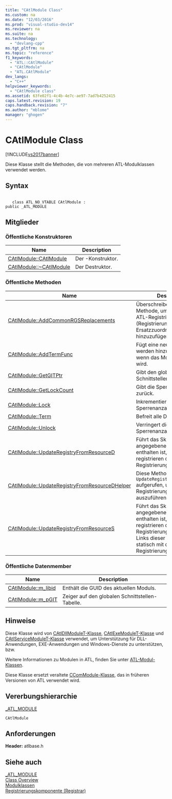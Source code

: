 ```yaml
---
title: "CAtlModule Class"
ms.custom: na
ms.date: "12/03/2016"
ms.prod: "visual-studio-dev14"
ms.reviewer: na
ms.suite: na
ms.technology: 
  - "devlang-cpp"
ms.tgt_pltfrm: na
ms.topic: "reference"
f1_keywords: 
  - "ATL::CAtlModule"
  - "CAtlModule"
  - "ATL.CAtlModule"
dev_langs: 
  - "C++"
helpviewer_keywords: 
  - "CAtlModule class"
ms.assetid: 63fe02f1-4c4b-4e7c-ae97-7ad7b4252415
caps.latest.revision: 19
caps.handback.revision: "7"
ms.author: "mblome"
manager: "ghogen"
---
```

# CAtlModule Class
[!INCLUDE[vs2017banner](../../assembler/inline/includes/vs2017banner.md)]

Diese Klasse stellt die Methoden, die von mehreren ATL\-Modulklassen verwendet werden.  
  
## Syntax  
  
```  
  
   class ATL_NO_VTABLE CAtlModule :  
public _ATL_MODULE  
```  
  
## Mitglieder  
  
### Öffentliche Konstruktoren  
  
|Name|Description|  
|----------|-----------------|  
|[CAtlModule::CAtlModule](../Topic/CAtlModule::CAtlModule.md)|Der \-Konstruktor.|  
|[CAtlModule::~CAtlModule](../Topic/CAtlModule::~CAtlModule.md)|Der Destruktor.|  
  
### Öffentliche Methoden  
  
|Name|Description|  
|----------|-----------------|  
|[CAtlModule::AddCommonRGSReplacements](../Topic/CAtlModule::AddCommonRGSReplacements.md)|Überschreiben Sie diese Methode, um Parameter der ATL\-Registrierungsteil \(Registrierungsstelle\) Ersatzzuordnung hinzuzufügen.|  
|[CAtlModule::AddTermFunc](../Topic/CAtlModule::AddTermFunc.md)|Fügt eine neue aufgerufen werden hinzu, Funktion, wenn das Modul beendet wird.|  
|[CAtlModule::GetGITPtr](../Topic/CAtlModule::GetGITPtr.md)|Gibt den globalen Schnittstellenzeiger zurück.|  
|[CAtlModule::GetLockCount](../Topic/CAtlModule::GetLockCount.md)|Gibt die Sperrenanzahl zurück.|  
|[CAtlModule::Lock](../Topic/CAtlModule::Lock.md)|Inkrementiert die Sperrenanzahl.|  
|[CAtlModule::Term](../Topic/CAtlModule::Term.md)|Befreit alle Datenmember.|  
|[CAtlModule::Unlock](../Topic/CAtlModule::Unlock.md)|Verringert die Sperrenanzahl.|  
|[CAtlModule::UpdateRegistryFromResourceD](../Topic/CAtlModule::UpdateRegistryFromResourceD.md)|Führt das Skript, das in einer angegebenen Ressource enthalten ist, ein Objekt zu registrieren oder deren Registrierung aufzuheben.|  
|[CAtlModule::UpdateRegistryFromResourceDHelper](../Topic/CAtlModule::UpdateRegistryFromResourceDHelper.md)|Diese Methode wird von `UpdateRegistryFromResourceD` aufgerufen, um das Registrierungsupdate auszuführen.|  
|[CAtlModule::UpdateRegistryFromResourceS](../Topic/CAtlModule::UpdateRegistryFromResourceS.md)|Führt das Skript, das in einer angegebenen Ressource enthalten ist, ein Objekt zu registrieren oder deren Registrierung aufzuheben.  Links dieser Methode statisch mit der ATL\-Registrierungs\-Komponente.|  
  
### Öffentliche Datenmember  
  
|Name|Description|  
|----------|-----------------|  
|[CAtlModule::m\_libid](../Topic/CAtlModule::m_libid.md)|Enthält die GUID des aktuellen Moduls.|  
|[CAtlModule::m\_pGIT](../Topic/CAtlModule::m_pGIT.md)|Zeiger auf den globalen Schnittstellen\-Tabelle.|  
  
## Hinweise  
 Diese Klasse wird von [CAtlDllModuleT\-Klasse](../../atl/reference/catldllmodulet-class.md), [CAtlExeModuleT\-Klasse](../../atl/reference/catlexemodulet-class.md) und [CAtlServiceModuleT\-Klasse](../../atl/reference/catlservicemodulet-class.md) verwendet, um Unterstützung für DLL\-Anwendungen, EXE\-Anwendungen und Windows\-Dienste zu unterstützen, bzw.  
  
 Weitere Informationen zu Modulen in ATL, finden Sie unter [ATL\-Modul\-Klassen](../../atl/atl-module-classes.md).  
  
 Diese Klasse ersetzt veraltete [CComModule\-Klasse](../../atl/reference/ccommodule-class.md), das in früheren Versionen von ATL verwendet wird.  
  
## Vererbungshierarchie  
 [\_ATL\_MODULE](../Topic/_ATL_MODULE.md)  
  
 `CAtlModule`  
  
## Anforderungen  
 **Header:** atlbase.h  
  
## Siehe auch  
 [\_ATL\_MODULE](../Topic/_ATL_MODULE.md)   
 [Class Overview](../../atl/atl-class-overview.md)   
 [Modulklassen](../../atl/atl-module-classes.md)   
 [Registrierungskomponente \(Registrar\)](../../atl/atl-registry-component-registrar.md)